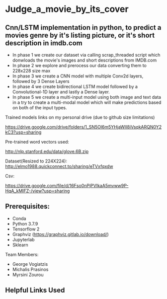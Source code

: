 # Judge_a_movie_by_its_cover
## Cnn/LSTM implementation in python, to predict a movies genre by it's listing picture, or it's short description in imdb.com

- In phase 1 we create our dataset via calling scrap_threaded script which donwloads the movie's images and short descriptions from IMDB.com
- In phase 2 we explore and prerocess our data converting them to 228x228 size max
- In phase 3 we create a CNN model with multiple Conv2d layers, followed by 3 Dense Layers
- In phase 4 we create bidirectional LSTM model followed by a Convolutional-1D layer and lastly a Dense layer.
- In phase 5 we create a multi-input model using both image and text data in a try to create a multi-modal model which will make predictions based on both of the input types.

Trained models links on my personal drive (due to github size limitations)

https://drive.google.com/drive/folders/1_SN5Ol6m5YHjaWII8iVsqkARQN0Y2kC3?usp=sharing

Pre-trained word vectors used:

http://nlp.stanford.edu/data/glove.6B.zip

Dataset(Resized to 224X224):
http://elmo1988.quickconnect.to/sharing/eTVxfqxdw

Csv:

https://drive.google.com/file/d/16Fso0nPjPVIkaA5mvww9P-HqA_kMlFZ-/view?usp=sharing

## Prerequisites:
 
 - Conda
 - Python 3.7.9
 - Tensorflow 2
 - Graphviz (https://graphviz.gitlab.io/download/)
 - Jupyterlab
 - Sklearn
 
 Team Members:
 - George Vogiatzis
 - Michalis Prasinos
 - Myrsini Zourou
 
 
 ## Helpful Links Used
